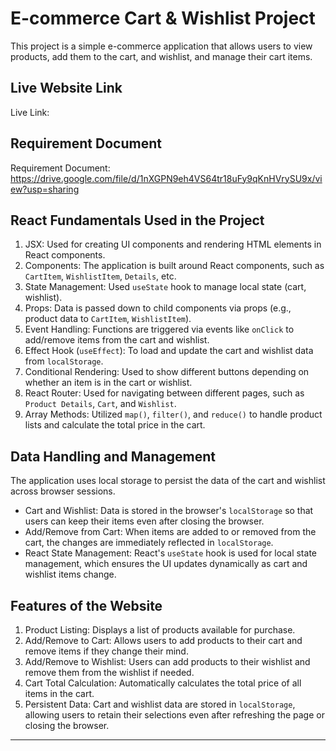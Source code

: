 # E-commerce Cart & Wishlist Project

This project is a simple e-commerce application that allows users to view products, add them to the cart, and wishlist, and manage their cart items.

## Live Website Link

Live Link:

## Requirement Document

Requirement Document: https://drive.google.com/file/d/1nXGPN9eh4VS64tr18uFy9qKnHVrySU9x/view?usp=sharing

## React Fundamentals Used in the Project

1. JSX: Used for creating UI components and rendering HTML elements in React components.
2. Components: The application is built around React components, such as `CartItem`, `WishlistItem`, `Details`, etc.
3. State Management: Used `useState` hook to manage local state (cart, wishlist).
4. Props: Data is passed down to child components via props (e.g., product data to `CartItem`, `WishlistItem`).
5. Event Handling: Functions are triggered via events like `onClick` to add/remove items from the cart and wishlist.
6. Effect Hook (`useEffect`): To load and update the cart and wishlist data from `localStorage`.
7. Conditional Rendering: Used to show different buttons depending on whether an item is in the cart or wishlist.
8. React Router: Used for navigating between different pages, such as `Product Details`, `Cart`, and `Wishlist`.
9. Array Methods: Utilized `map()`, `filter()`, and `reduce()` to handle product lists and calculate the total price in the cart.

## Data Handling and Management

The application uses local storage to persist the data of the cart and wishlist across browser sessions.

- Cart and Wishlist: Data is stored in the browser's `localStorage` so that users can keep their items even after closing the browser.
- Add/Remove from Cart: When items are added to or removed from the cart, the changes are immediately reflected in `localStorage`.
- React State Management: React's `useState` hook is used for local state management, which ensures the UI updates dynamically as cart and wishlist items change.

## Features of the Website

1. Product Listing: Displays a list of products available for purchase.
2. Add/Remove to Cart: Allows users to add products to their cart and remove items if they change their mind.
3. Add/Remove to Wishlist: Users can add products to their wishlist and remove them from the wishlist if needed.
4. Cart Total Calculation: Automatically calculates the total price of all items in the cart.
5. Persistent Data: Cart and wishlist data are stored in `localStorage`, allowing users to retain their selections even after refreshing the page or closing the browser.

---
